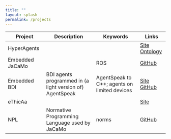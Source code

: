 ```yaml
---
title: ""
layout: splash
permalink: /projects
---
```


| Project | Description | Keywords | Links |
| -------- | ------- |------- |------- |
| HyperAgents |  |  | [Site](https://project.hyperagents.org) [Ontology](https://ci.mines-stetienne.fr/hmas/core)
| Embedded JaCaMo |  | ROS | [GitHub](https://github.com/embedded-mas/embedded-mas)
| Embedded BDI | BDI agents programmed in (a light version of) AgentSpeak  | AgentSpeak to C++; agents on limited devices | [Site](https://embedded-bdi.github.io/) [GitHub](https://github.com/Embedded-BDI/embedded-bdi)
| eThicAa |  |  | [Site](http://ethicaa.org)
| NPL | Normative Programming Language used by JaCaMo | norms | [GitHub](https://github.com/moise-lang/npl)

